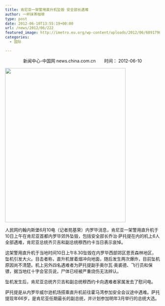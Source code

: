 ```yaml
---
title: 肯尼亚一架警用直升机坠毁 安全部长遇难
author: 一杯抹茶咖啡
type: post
date: 2012-06-10T13:55:19+00:00
url: /news/2012/06/222
featured_image: http://imetro.eu.org/wp-content/uploads/2012/06/68917902_副本.jpg
categories:
  - 国际

---
```

<p style="text-align: center;">
  新闻中心-中国网 news.china.com.cn　　时间： 2012-06-10
</p>

<img title="68917902_副本" src="http://metronews-wordpress.stor.sinaapp.com/uploads/2012/06/68917902_副本.jpg" alt="" width="392" height="500" /> 

人民网约翰内斯堡6月10电（记者苑基荣）内罗毕消息，肯尼亚一架警用直升机于10日上午在肯尼亚首都内罗毕郊外坠毁，包括安全部长乔治·萨托提在内的机上6人全部遇难，肯尼亚总统齐贝吉和副总统穆西约卡当日表示哀悼。

这架警用直升机于当地时间10日上午8.30坠毁在内罗毕西部郊区恩贡森林地区，坠机引发大火。目击者称，直升机冒着烟冲向地面，随后发生两次爆炸，目前坠机原因尚不清楚。机上另外四名遇难者为萨托提副手奥尔瓦·奥裘德、飞行员和保镖，据当地红十字会官员说，尸体已经被严重烧伤无法辨认。

坠机发生后，肯尼亚总统齐贝吉和副总统穆西约卡向遇难者家属发去了慰问电。

萨托提是从内罗毕威尔逊机场搭乘直升机前往霍马湾参加安全会议途中遇难。萨托提现年66岁，是肯尼亚任期最长的副总统，并计划参加明年3月举行的总统大选。

&nbsp;

&nbsp;